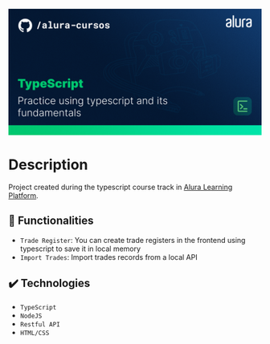 ![Alura Cover](https://github.com/rodrigosurita/typescript-alura-course/blob/main/readme/thumb.png?raw=true)

# Description
Project created during the typescript course track in <a href="https://www.alura.com.br/" target="_blank">Alura Learning Platform</a>.

## 🔨 Functionalities
- `Trade Register`: You can create trade registers in the frontend using typescript to save it in local memory
- `Import Trades`: Import trades records from a local API

## ✔️ Technologies

- ``TypeScript``
- ``NodeJS``
- ``Restful API``
- ``HTML/CSS``
